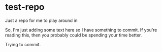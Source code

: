 # test-repo
Just a repo for me to play around in

So, I'm just adding some text here so I have something to commit. If you're reading this, then you probably could be spending your time better.

Trying to commit.

